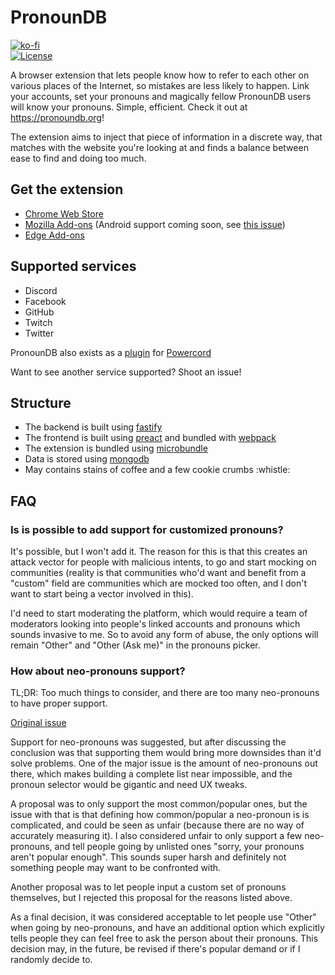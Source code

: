 # PronounDB
[![ko-fi](https://www.ko-fi.com/img/githubbutton_sm.svg)](https://ko-fi.com/G2G71TSDF)<br>
[![License](https://img.shields.io/github/license/cyyynthia/pronoundb.org.svg?style=flat-square)](https://github.com/cyyynthia/pronoundb.org/blob/mistress/LICENSE)

A browser extension that lets people know how to refer to each other on various places of the Internet, so mistakes are
less likely to happen. Link your accounts, set your pronouns and magically fellow PronounDB users will know your
pronouns. Simple, efficient. Check it out at https://pronoundb.org!

The extension aims to inject that piece of information in a discrete way, that matches with the website you're looking
at and finds a balance between ease to find and doing too much.

## Get the extension
 - [Chrome Web Store](https://chrome.google.com/webstore/detail/pronoundb/nblkbiljcjfemkfjnhoobnojjgjdmknf)
 - [Mozilla Add-ons](https://addons.mozilla.org/firefox/addon/pronoundb)
 (Android support coming soon, see [this issue](https://github.com/cyyynthia/pronoundb.org/issues/10))
 - [Edge Add-ons](https://microsoftedge.microsoft.com/addons/detail/jbgjogfdlgjohdacngknlohahhaiaodn)

## Supported services
 - Discord
 - Facebook
 - GitHub
 - Twitch
 - Twitter

PronounDB also exists as a [plugin](https://github.com/cyyynthia/pronoundb-powercord) for [Powercord](https://powercord.dev)

Want to see another service supported? Shoot an issue!

## Structure
 - The backend is built using [fastify](https://fastify.io)
 - The frontend is built using [preact](https://preactjs.com) and bundled with [webpack](https://webpack.js.org)
 - The extension is bundled using [microbundle](https://github.com/developit/microbundle)
 - Data is stored using [mongodb](https://mongodb.com)
 - May contains stains of coffee and a few cookie crumbs :whistle:

## FAQ
### Is is possible to add support for customized pronouns?
It's possible, but I won't add it. The reason for this is that this creates an attack vector for people with malicious
intents, to go and start mocking on communities (reality is that communities who'd want and benefit from a "custom"
field are communities which are mocked too often, and I don't want to start being a vector involved in this).

I'd need to start moderating the platform, which would require a team of moderators looking into people's linked
accounts and pronouns which sounds invasive to me. So to avoid any form of abuse, the only options will remain "Other"
and "Other (Ask me)" in the pronouns picker.

### How about neo-pronouns support?
TL;DR: Too much things to consider, and there are too many neo-pronouns to have proper support.

[Original issue](https://github.com/cyyynthia/pronoundb.org/issues/3)

Support for neo-pronouns was suggested, but after discussing the conclusion was that supporting them would bring more
downsides than it'd solve problems. One of the major issue is the amount of neo-pronouns out there, which makes building
a complete list near impossible, and the pronoun selector would be gigantic and need UX tweaks.

A proposal was to only support the most common/popular ones, but the issue with that is that defining how common/popular
a neo-pronoun is is complicated, and could be seen as unfair (because there are no way of accurately measuring it).
I also considered unfair to only support a few neo-pronouns, and tell people going by unlisted ones "sorry, your
pronouns aren't popular enough". This sounds super harsh and definitely not something people may want to be confronted
with.

Another proposal was to let people input a custom set of pronouns themselves, but I rejected this proposal for the
reasons listed above.

As a final decision, it was considered acceptable to let people use "Other" when going by neo-pronouns, and have an
additional option which explicitly tells people they can feel free to ask the person about their pronouns. This
decision may, in the future, be revised if there's popular demand or if I randomly decide to.
